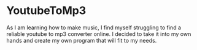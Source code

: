# YoutubeToMp3
As I am learning how to make music, I find myself struggling to find a reliable youtube to mp3 converter online. I decided to take it into my own hands and create my own program that will fit to my needs.
